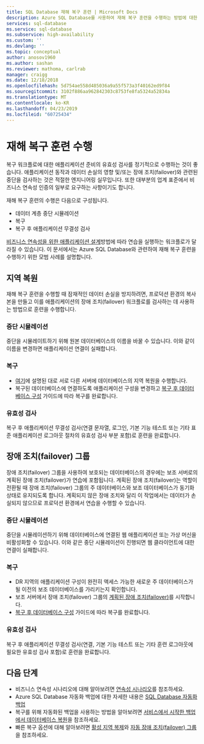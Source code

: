 ```yaml
---
title: SQL Database 재해 복구 훈련 | Microsoft Docs
description: Azure SQL Database를 사용하여 재해 복구 훈련을 수행하는 방법에 대한 지침 및 모범 사례를 알아봅니다.
services: sql-database
ms.service: sql-database
ms.subservice: high-availability
ms.custom: ''
ms.devlang: ''
ms.topic: conceptual
author: anosov1960
ms.author: sashan
ms.reviewer: mathoma, carlrab
manager: craigg
ms.date: 12/18/2018
ms.openlocfilehash: 5d754ae558d485036a9a55f573a3f40162ed9f84
ms.sourcegitcommit: 3102f886aa962842303c8753fe8fa5324a52834a
ms.translationtype: MT
ms.contentlocale: ko-KR
ms.lasthandoff: 04/23/2019
ms.locfileid: "60725434"
---
```

# <a name="performing-disaster-recovery-drill"></a>재해 복구 훈련 수행

복구 워크플로에 대한 애플리케이션 준비의 유효성 검사를 정기적으로 수행하는 것이 좋습니다. 애플리케이션 동작과 데이터 손실의 영향 및/또는 장애 조치(failover)와 관련된 중단을 검사하는 것은 적절한 엔지니어링 실무입니다. 또한 대부분의 업계 표준에서 비즈니스 연속성 인증의 일부로 요구하는 사항이기도 합니다.

재해 복구 훈련의 수행은 다음으로 구성됩니다.

* 데이터 계층 중단 시뮬레이션
* 복구
* 복구 후 애플리케이션 무결성 검사

[비즈니스 연속성을 위한 애플리케이션 설계](sql-database-business-continuity.md)방법에 따라 연습을 실행하는 워크플로가 달라질 수 있습니다. 이 문서에서는 Azure SQL Database와 관련하여 재해 복구 훈련을 수행하기 위한 모범 사례를 설명합니다.

## <a name="geo-restore"></a>지역 복원

재해 복구 훈련을 수행할 때 잠재적인 데이터 손실을 방지하려면, 프로덕션 환경의 복사본을 만들고 이를 애플리케이션의 장애 조치(failover) 워크플로를 검사하는 데 사용하는 방법으로 훈련을 수행합니다.

### <a name="outage-simulation"></a>중단 시뮬레이션

중단을 시뮬레이트하기 위해 원본 데이터베이스의 이름을 바꿀 수 있습니다. 이와 같이 이름을 변경하면 애플리케이션 연결이 실패합니다.

### <a name="recovery"></a>복구

* [여기](sql-database-disaster-recovery.md)에 설명된 대로 서로 다른 서버에 데이터베이스의 지역 복원을 수행합니다.
* 복구된 데이터베이스에 연결하도록 애플리케이션 구성을 변경하고 [복구 후 데이터베이스 구성](sql-database-disaster-recovery.md) 가이드에 따라 복구를 완료합니다.

### <a name="validation"></a>유효성 검사

복구 후 애플리케이션 무결성 검사(연결 문자열, 로그인, 기본 기능 테스트 또는 기타 표준 애플리케이션 로그아웃 절차의 유효성 검사 부분 포함)로 훈련을 완료합니다.

## <a name="failover-groups"></a>장애 조치(failover) 그룹

장애 조치(failover) 그룹을 사용하여 보호되는 데이터베이스의 경우에는 보조 서버로의 계획된 장애 조치(failover)가 연습에 포함됩니다. 계획된 장애 조치(failover)는 역할이 전환될 때 장애 조치(failover) 그룹의 주 데이터베이스와 보조 데이터베이스가 동기화 상태로 유지되도록 합니다. 계획되지 않은 장애 조치와 달리 이 작업에서는 데이터가 손실되지 않으므로 프로덕션 환경에서 연습을 수행할 수 있습니다.

### <a name="outage-simulation"></a>중단 시뮬레이션

중단을 시뮬레이션하기 위해 데이터베이스에 연결된 웹 애플리케이션 또는 가상 머신을 비활성화할 수 있습니다. 이와 같은 중단 시뮬레이션이 진행되면 웹 클라이언트에 대한 연결이 실패합니다.

### <a name="recovery"></a>복구

* DR 지역의 애플리케이션 구성이 완전히 액세스 가능한 새로운 주 데이터베이스가 될 이전의 보조 데이터베이스를 가리키는지 확인합니다.
* 보조 서버에서 장애 조치(failover) 그룹의 [계획된 장애 조치(failover)](scripts/sql-database-setup-geodr-and-failover-database-powershell.md)를 시작합니다.
* [복구 후 데이터베이스 구성](sql-database-disaster-recovery.md) 가이드에 따라 복구를 완료합니다.

### <a name="validation"></a>유효성 검사

복구 후 애플리케이션 무결성 검사(연결, 기본 기능 테스트 또는 기타 훈련 로그아웃에 필요한 유효성 검사 포함)로 훈련을 완료합니다.

## <a name="next-steps"></a>다음 단계

* 비즈니스 연속성 시나리오에 대해 알아보려면 [연속성 시나리오](sql-database-business-continuity.md)를 참조하세요.
* Azure SQL Database 자동화 백업에 대한 자세한 내용은 [SQL Database 자동화 백업](sql-database-automated-backups.md)
* 복구를 위해 자동화된 백업을 사용하는 방법을 알아보려면 [서비스에서 시작한 백업에서 데이터베이스 복원](sql-database-recovery-using-backups.md)을 참조하세요.
* 빠른 복구 옵션에 대해 알아보려면 [활성 지역 복제](sql-database-active-geo-replication.md)와 [자동 장애 조치(failover) 그룹](sql-database-auto-failover-group.md)을 참조하세요.
